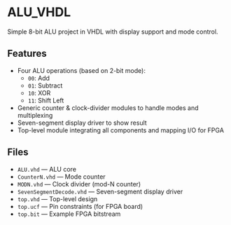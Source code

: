 # ALU_VHDL

Simple 8-bit ALU project in VHDL with display support and mode control.

## Features

- Four ALU operations (based on 2-bit mode):
  - `00`: Add  
  - `01`: Subtract  
  - `10`: XOR  
  - `11`: Shift Left
- Generic counter & clock-divider modules to handle modes and multiplexing  
- Seven-segment display driver to show result  
- Top-level module integrating all components and mapping I/O for FPGA  

## Files

- `ALU.vhd` — ALU core  
- `CounterN.vhd` — Mode counter  
- `MODN.vhd` — Clock divider (mod-N counter)  
- `SevenSegmentDecode.vhd` — Seven-segment display driver  
- `top.vhd` — Top-level design  
- `top.ucf` — Pin constraints (for FPGA board)  
- `top.bit` — Example FPGA bitstream  
